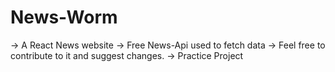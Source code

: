 # News-Worm
-> A React News website
-> Free News-Api used to fetch data
-> Feel free to contribute to it and suggest changes.
-> Practice Project
